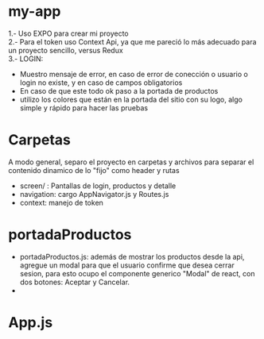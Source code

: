 # my-app
1.- Uso EXPO para crear mi proyecto<br />
2.- Para el token uso Context Api, ya que me pareció lo más adecuado para un proyecto sencillo, versus Redux<br />
3.- LOGIN:
  * Muestro mensaje de error, en caso de error de conección o usuario o login no existe, y en caso de campos obligatorios
  * En caso de que este todo ok paso a la portada de productos
  * utilizo los colores que están en la portada del sitio con su logo, algo simple y rápido para hacer las pruebas

# Carpetas

A modo general, separo el proyecto en carpetas y archivos para separar el contenido dinamico de lo "fijo" como header y rutas
  * screen/ : Pantallas de login, productos y detalle
  * navigation: cargo AppNavigator.js y Routes.js
  * context: manejo de token

# portadaProductos

  * portadaProductos.js: además de mostrar los productos desde la api, agregue un modal para que el usuario confirme que desea cerrar sesion, para esto ocupo el componente generico "Modal" de react, con dos botones: Aceptar y Cancelar.
  * 

# App.js




